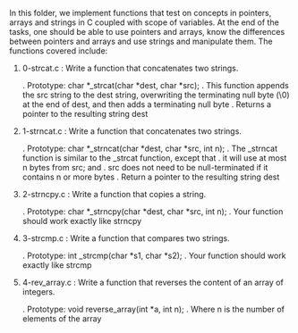 In this folder, we implement functions that test on concepts in pointers, arrays and strings in C coupled with
scope of variables.
At the end of the tasks, one should be able to use pointers and arrays, know the differences between pointers and arrays and use strings and manipulate them.
The functions covered include:

1. 0-strcat.c : Write a function that concatenates two strings.

	. Prototype: char *_strcat(char *dest, char *src);
	. This function appends the src string to the dest string, overwriting the terminating null byte (\0) at the end of dest, and then adds a terminating null byte
	. Returns a pointer to the resulting string dest

2. 1-strncat.c : Write a function that concatenates two strings.

	. Prototype: char *_strncat(char *dest, char *src, int n);
	. The _strncat function is similar to the _strcat function, except that
	. it will use at most n bytes from src; and
	. src does not need to be null-terminated if it contains n or more bytes
	. Return a pointer to the resulting string dest

3. 2-strncpy.c : Write a function that copies a string.

	. Prototype: char *_strncpy(char *dest, char *src, int n);
	. Your function should work exactly like strncpy

4. 3-strcmp.c : Write a function that compares two strings.

	. Prototype: int _strcmp(char *s1, char *s2);
	. Your function should work exactly like strcmp

5. 4-rev_array.c : Write a function that reverses the content of an array of integers.

	. Prototype: void reverse_array(int *a, int n);
	. Where n is the number of elements of the array

